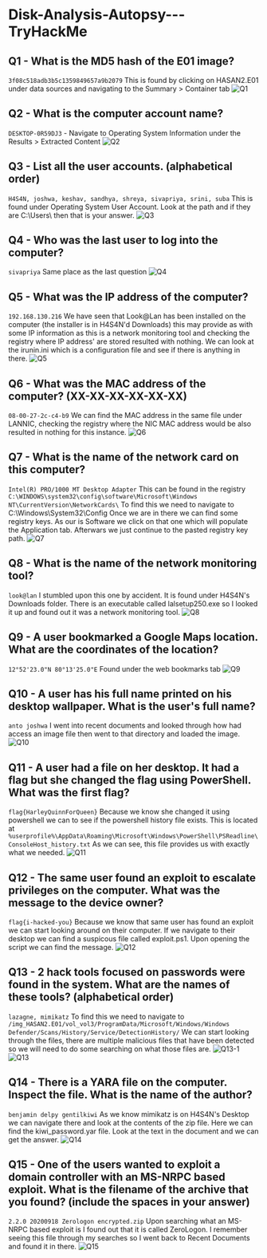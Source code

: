 # Disk-Analysis-Autopsy---TryHackMe #

## Q1 - What is the MD5 hash of the E01 image? ##
```3f08c518adb3b5c1359849657a9b2079``` This is found by clicking on HASAN2.E01 under data sources and navigating to the Summary > Container tab
![Q1](https://user-images.githubusercontent.com/18509521/212192680-0c5f466f-5987-490b-b8ee-1d63eb39939b.png)

## Q2 - What is the computer account name? ##
```DESKTOP-0R59DJ3``` - Navigate to Operating System Information under the Results > Extracted Content
![Q2](https://user-images.githubusercontent.com/18509521/212192983-d9dcbe68-3c84-405e-9f1a-3a635ede45c9.png)

## Q3 - List all the user accounts. (alphabetical order) ##
```H4S4N, joshwa, keshav, sandhya, shreya, sivapriya, srini, suba``` This is found under Operating System User Account. Look at the path and if they are C:\Users\ then that is your answer.
![Q3](https://user-images.githubusercontent.com/18509521/212193493-25f284be-ebae-44b8-bef4-22c70a582e56.png)

## Q4 - Who was the last user to log into the computer? ##
```sivapriya``` Same place as the last question
![Q4](https://user-images.githubusercontent.com/18509521/212193718-d3791889-ee43-4f0f-8868-4d8dcb9f88bd.png)

## Q5 - What was the IP address of the computer? ##
```192.168.130.216``` We have seen that Look@Lan has been installed on the computer (the installer is in H4S4N'd Downloads) this may provide as with some IP information as this is a network monitoring tool and checking the registry where IP address' are stored resulted with nothing. We can look at the irunin.ini which is a configuration file and see if there is anything in there.
![Q5](https://user-images.githubusercontent.com/18509521/212213944-55d0fab9-ab4d-4298-923e-a7410af96d2f.png)

## Q6 - What was the MAC address of the computer? (XX-XX-XX-XX-XX-XX) ##
```08-00-27-2c-c4-b9``` We can find the MAC address in the same file under LANNIC, checking the registry where the NIC MAC address would be also resulted in nothing for this instance.
![Q6](https://user-images.githubusercontent.com/18509521/212214209-c2206785-64b1-49aa-94af-bf9cb6c48643.png)

## Q7 - What is the name of the network card on this computer? ##
```Intel(R) PRO/1000 MT Desktop Adapter``` This can be found in the registry ```C:\WINDOWS\system32\config\software\Microsoft\Windows NT\CurrentVersion\NetworkCards\``` To find this we need to navigate to C:\Windows\System32\Config Once we are in there we can find some registry keys. As our is Software we click on that one which will populate the Application tab. Afterwars we just continue to the pasted registry key path.
![Q7](https://user-images.githubusercontent.com/18509521/212210515-c6ab39f9-b78b-4690-a698-d98c1f7ae791.png)

## Q8 - What is the name of the network monitoring tool? ##
```look@lan``` I stumbled upon this one by accident. It is found under H4S4N's Downloads folder. There is an executable called lalsetup250.exe so I looked it up and found out it was a network monitoring tool.
![Q8](https://user-images.githubusercontent.com/18509521/212204357-bacbee3d-7371-4a80-8fc8-4b9d9334190c.png)

## Q9 - A user bookmarked a Google Maps location. What are the coordinates of the location? ##
```12°52'23.0"N 80°13'25.0"E``` Found under the web bookmarks tab
![Q9](https://user-images.githubusercontent.com/18509521/212200046-f17aede7-84e6-4d98-9012-824fe73d33d5.png)

## Q10 - A user has his full name printed on his desktop wallpaper. What is the user's full name? ##
```anto joshwa``` I went into recent documents and looked through how had access an image file then went to that directory and loaded the image.
![Q10](https://user-images.githubusercontent.com/18509521/212200642-ba74d3e0-9afe-4fda-bef0-6e606f20d326.png)

## Q11 - A user had a file on her desktop. It had a flag but she changed the flag using PowerShell. What was the first flag? ##
```flag{HarleyQuinnForQueen}``` Because we know she changed it using powershell we can to see if the powershell history file exists. This is located at ```%userprofile%\AppData\Roaming\Microsoft\Windows\PowerShell\PSReadline\ConsoleHost_history.txt``` As we can see, this file provides us with exactly what we needed.
![Q11](https://user-images.githubusercontent.com/18509521/212203490-46ae0ea2-3b31-4d1d-a711-01f237aa778e.png)

## Q12 - The same user found an exploit to escalate privileges on the computer. What was the message to the device owner? ##
```flag{i-hacked-you}``` Because we know that same user has found an exploit we can start looking around on their computer. If we navigate to their desktop we can find a suspicous file called exploit.ps1. Upon opening the script we can find the message.
![Q12](https://user-images.githubusercontent.com/18509521/212203811-4a31f398-ab81-49fd-83b7-49f6bccbd332.png)

## Q13 - 2 hack tools focused on passwords were found in the system. What are the names of these tools? (alphabetical order) ##
```lazagne, mimikatz``` To find this we need to navigate to ```/img_HASAN2.E01/vol_vol3/ProgramData/Microsoft/Windows/Windows Defender/Scans/History/Service/DetectionHistory/``` We can start looking through the files, there are multiple malicious files that have been detected so we will need to do some searching on what those files are.
![Q13-1](https://user-images.githubusercontent.com/18509521/212215401-665d975f-2087-40c4-b20f-ff8113aded47.png)
![Q13](https://user-images.githubusercontent.com/18509521/212215410-c6f11194-f4d4-4ade-912e-25784f7f7a74.png)

## Q14 - There is a YARA file on the computer. Inspect the file. What is the name of the author? ##
```benjamin delpy gentilkiwi``` As we know mimikatz is on H4S4N's Desktop we can navigate there and look at the contents of the zip file. Here we can find the kiwi_password.yar file. Look at the text in the document and we can get the answer.
![Q14](https://user-images.githubusercontent.com/18509521/212206201-cf7df1b5-6533-4863-8296-78b67e9233f2.png)


## Q15 - One of the users wanted to exploit a domain controller with an MS-NRPC based exploit. What is the filename of the archive that you found? (include the spaces in your answer) ##
```2.2.0 20200918 Zerologon encrypted.zip``` Upon searching what an MS-NRPC based exploit is I found out that it is called ZeroLogon. I remember seeing this file through my searches so I went back to Recent Documents and found it in there.
![Q15](https://user-images.githubusercontent.com/18509521/212206477-85125782-b0c1-48b3-8101-95d6d73982ed.png)




